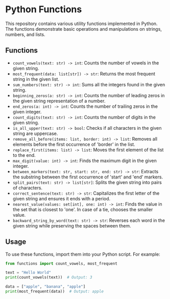 # Python Functions

This repository contains various utility functions implemented in Python. The functions demonstrate basic operations and manipulations on strings, numbers, and lists.

## Functions

- `count_vowels(text: str) -> int`: Counts the number of vowels in the given string.
- `most_frequent(data: list[str]) -> str`: Returns the most frequent string in the given list.
- `sum_numbers(text: str) -> int`: Sums all the integers found in the given string.
- `beginning_zeros(a: str) -> int`: Counts the number of leading zeros in the given string representation of a number.
- `end_zeros(a: int) -> int`: Counts the number of trailing zeros in the given integer.
- `count_digits(text: str) -> int`: Counts the number of digits in the given string.
- `is_all_upper(text: str) -> bool`: Checks if all characters in the given string are uppercase.
- `remove_all_before(items: list, border: int) -> list`: Removes all elements before the first occurrence of 'border' in the list.
- `replace_first(items: list) -> list`: Moves the first element of the list to the end.
- `max_digit(value: int) -> int`: Finds the maximum digit in the given integer.
- `between_markers(text: str, start: str, end: str) -> str`: Extracts the substring between the first occurrence of 'start' and 'end' markers.
- `split_pairs(text: str) -> list[str]`: Splits the given string into pairs of characters.
- `correct_sentence(text: str) -> str`: Capitalizes the first letter of the given string and ensures it ends with a period.
- `nearest_value(values: set[int], one: int) -> int`: Finds the value in the set that is closest to 'one'. In case of a tie, chooses the smaller value.
- `backward_string_by_word(text: str) -> str`: Reverses each word in the given string while preserving the spaces between them.

## Usage

To use these functions, import them into your Python script. For example:

```python
from functions import count_vowels, most_frequent

text = "Hello World"
print(count_vowels(text))  # Output: 3

data = ["apple", "banana", "apple"]
print(most_frequent(data))  # Output: apple
